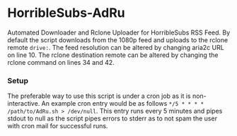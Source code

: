 # HorribleSubs-AdRu
Automated Downloader and Rclone Uploader for HorribleSubs RSS Feed.
By default the script downloads from the 1080p feed and uploads to the rclone remote ```drive:```. The feed resolution can be altered by changing aria2c URL on line 10. The rclone destination remote can be altered by changing the rclone command on lines 34 and 42.

### Setup
The preferable way to use this script is under a cron job as it is non-interactive. An example cron entry would be as follows ```*/5 * * * * /path/to/AdRu.sh > /dev/null```. This entry runs every 5 minutes and pipes stdout to null as the script pipes errors to stderr as to not spam the user with cron mail for successful runs.

